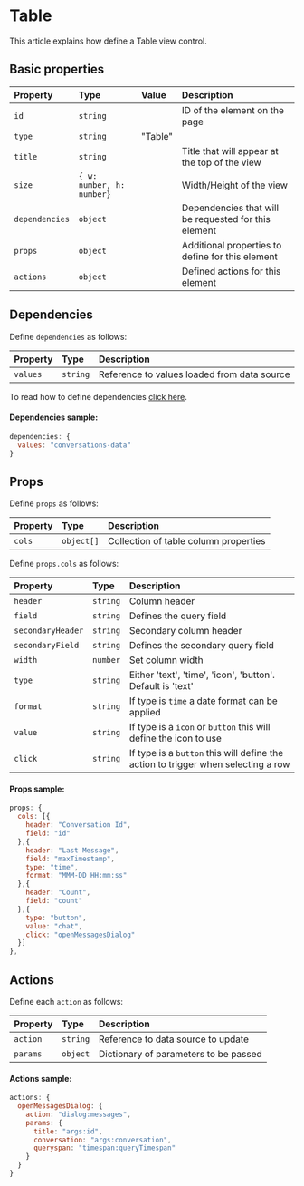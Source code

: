 # Table

This article explains how define a Table view control.

## Basic properties

| Property | Type | Value | Description 
| :--------|:-----|:------|:------------
| `id`| `string` || ID of the element on the page
| `type`| `string` | "Table" |
| `title`| `string` || Title that will appear at the top of the view
| `size`| `{ w: number, h: number}` || Width/Height of the view
| `dependencies`| `object` || Dependencies that will be requested for this element
| `props`| `object` || Additional properties to define for this element
| `actions`| `object` || Defined actions for this element

## Dependencies 

Define `dependencies` as follows:

| Property | Type | Description 
| :--------|:-----|:-----------
| `values`| `string` | Reference to values loaded from data source

To read how to define dependencies [click here](/dependencies).

#### Dependencies sample:

```js
dependencies: {
  values: "conversations-data"
}
```

## Props 

Define `props` as follows:

| Property | Type | Description 
| :--------|:-----|:-----------
| `cols`| `object[]` | Collection of table column properties  

Define `props.cols` as follows:

| Property | Type | Description 
| :--------|:-----|:-----------
| `header`| `string` | Column header 
| `field`| `string` | Defines the query field
| `secondaryHeader`| `string` | Secondary column header
| `secondaryField`| `string` | Defines the secondary query field
| `width`| `number` | Set column width
| `type` | `string` | Either 'text', 'time', 'icon', 'button'. Default is 'text'
| `format` | `string` | If type is `time` a date format can be applied
| `value`| `string` | If type is a `icon` or `button` this will define the icon to use
| `click`| `string` | If type is a `button` this will define the action to trigger when selecting a row

#### Props sample:

```js
props: {
  cols: [{
    header: "Conversation Id",
    field: "id"
  },{
    header: "Last Message",
    field: "maxTimestamp",
    type: "time",
    format: "MMM-DD HH:mm:ss"
  },{
    header: "Count",
    field: "count"
  },{
    type: "button",
    value: "chat",
    click: "openMessagesDialog"
  }]
},
```

## Actions

Define each `action` as follows:

| Property | Type | Description 
| :--------|:-----|:-----------
| `action`| `string` | Reference to data source to update
| `params`| `object` | Dictionary of parameters to be passed

#### Actions sample:

```js
actions: {
  openMessagesDialog: {
    action: "dialog:messages",
    params: {
      title: "args:id",
      conversation: "args:conversation",
      queryspan: "timespan:queryTimespan"
    }
  }
}
```